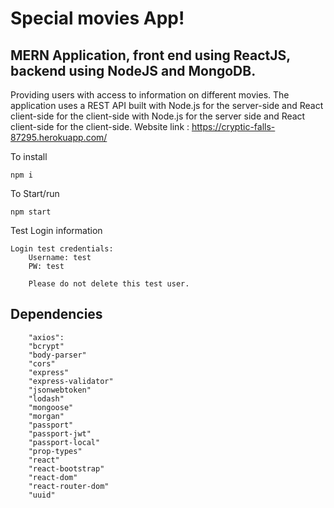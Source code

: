 # Special movies App!

## MERN Application, front end using ReactJS, backend using NodeJS and MongoDB.
Providing users with access to information on different movies. The application uses a REST API built with Node.js for the server-side and React client-side for the client-side with Node.js for the server side and React client-side for the client-side.
 Website link : https://cryptic-falls-87295.herokuapp.com/

To install 
````
npm i
````

To Start/run
````
npm start
````

Test Login information
````
Login test credentials:
    Username: test
    PW: test

    Please do not delete this test user.
````

## Dependencies
````
    "axios":
    "bcrypt"
    "body-parser"
    "cors"
    "express"
    "express-validator"
    "jsonwebtoken"
    "lodash"
    "mongoose"
    "morgan"
    "passport"
    "passport-jwt"
    "passport-local"
    "prop-types"
    "react"
    "react-bootstrap"
    "react-dom"
    "react-router-dom"
    "uuid"
````
